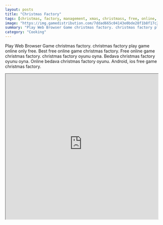 ```yaml
---
layout: posts
title: "Christmas Factory"
tags: [christmas, factory, management, xmas, christmass, free, online, games, oyna, game, free, games, play, play, games]
image: "https://img.gamedistribution.com/7ddad665c04143e0bde28f1b8f17c2b3-1280x550.jpeg"
summary: "Play Web Browser Game christmas factory. christmas factory play game online only free. Best free online game christmas factory. Free online game christmas factory. christmas factory oyunu oyna. Bedava christmas factory oyunu oyna. Online bedava christmas factory oyunu. Android, ios free game christmas factory."
category: "Cooking"
---
```


Play Web Browser Game christmas factory. christmas factory play game online only free. Best free online game christmas factory. Free online game christmas factory. christmas factory oyunu oyna. Bedava christmas factory oyunu oyna. Online bedava christmas factory oyunu. Android, ios free game christmas factory.

<iframe width="100%" height="480px;" src="https://html5.gamedistribution.com/7ddad665c04143e0bde28f1b8f17c2b3/"></iframe>